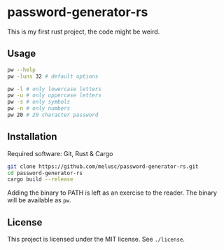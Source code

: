 # password-generator-rs

This is my first rust project, the code might be weird.

## Usage

```bash
pw --help
pw -luns 32 # default options

pw -l # only lowercase letters
pw -u # only uppercase letters
pw -s # only symbols
pw -n # only numbers
pw 20 # 20 character password
```

## Installation

Required software: Git, Rust & Cargo

```bash
git clone https://github.com/melusc/password-generator-rs.git
cd password-generator-rs
cargo build --release
```

Adding the binary to PATH is left as an exercise to the reader.
The binary will be available as `pw`.

## License

This project is licensed under the MIT license. See `./license`.
